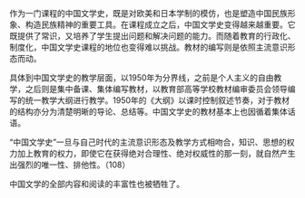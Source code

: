 作为一门课程的中国文学史，既是对欧美和日本学制的模仿，也是塑造中国民族形象、构造民族精神的重要工具。在课程成立之后，中国文学史变得越来越重要。它既提供了常识，又培养了学生提出问题和解决问题的能力。而随着教育的行政化、制度化，中国文学史课程的地位也变得难以挑战。教材的编写则是依照主流意识形态而动。

具体到中国文学史的教学层面，以1950年为分界线，之前是个人主义的自由教学，之后则是集中备课、集体编写教材，以教育部高等学校教材编审委员会领导编写的统一教学大纲进行教学。1950年的《大纲》以课时控制叙述节奏，对于教材的结构亦分为清楚明晰的导论、总结等。中国文学史的教材基本上也因循着集体话语。

“中国文学史”一旦与自己时代的主流意识形态及教学方式相吻合，知识、思想的权力加上教育的权力，即使它在获得绝对合理性、绝对权威性的那一刻，就自然产生出强烈的唯一性、排他性。（108）

中国文学的全部内容和阅读的丰富性也被牺牲了。
